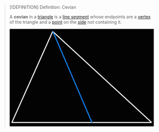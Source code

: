 >[!DEFINITION] Definition: Cevian
>
>A **cevian** in a [triangle](../Triangle.md) is a [line segment](../../../../Curves/Line%20Segments/Line%20Segment.md) whose endpoints are a [vertex](../../Polygon.md) of the triangle and a [point](../../../../Points%20and%20Vectors/Points%20in%20Geometry.md) on the [side](../../Polygon.md) not containing it.
>
>![cevian](Resources/cevian.jpg)
>
